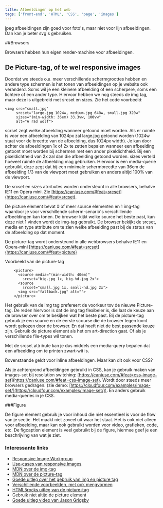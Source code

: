 ```yaml
---
title: Afbeeldingen op het web
tags: ['front-end', 'HTML', 'CSS', 'page', 'images']
---
```



jpeg afbeeldingen zijn goed voor foto's, maar niet voor lijn afbeeldingen. Dan kan je beter svg's gebruiken.

##Browsers

Browsers hebben hun eigen render-machine voor afbeeldingen.

## De Picture-tag, of te wel responsive images

Doordat we steeds o.a. meer verschillende schermgroottes hebben en andere type schermen is het tonen van afbeeldingen op je website ook veranderd. Soms wil je een kleinere afbeelding of een scherpere, soms een lichtere of een ander type.
Hiervoor hebben we nog steeds de img tag, maar deze is uitgebreid met srcset en sizes. Zie het code voorbeeld:

```
<img src="small.jpg"
     srcset="large.jpg 1024w, medium.jpg 640w, small.jpg 320w"
     sizes="(min-width: 36em) 33.3vw, 100vw"
     alt="A rad wolf">
```

scrset zegt welke afbeelding wanneer getoond moet worden. Als er ruimte is voor een afbeelding van 1024px zal large.jpg getoond worden (1024w staat voor de breedte van de afbeelding, dus 1024px width). Je kan door achter de afbeeldingen 1x of 2x te zetten bepalen wanneer een afbeelding getoont moet worden bij schermen met een ander pixeldichtheid. Bij een pixeldichtheid van 2x zal dan die afbeelding getoond worden.
sizes verteld hoeveel ruimte de afbeelding mag gebruiken. Hiervoor is een media-querie gebruikt, deze zegt dat bij een minimale schermbreedte van 36em de afbeelding 1/3 van de viewport moet gebruiken en anders altijd 100% van de viewport.

De srcset en sizes atrributes worden ondersteunt in alle browsers, behalve IE11 en Opera mini. Zie [https://caniuse.com/#feat=srcset](https://caniuse.com/#feat=srcset).

De picture element bevat 0 of meer source elementen en 1 img-tag waardoor je voor verschillende scherm-senario's verschillende afbeeldingen kan tonen. De browser kijkt welke source het beste past, kan deze niet 1 vinden wordt de img-tag gebruikt. De browser bekijkt de srcset, media en type attribute om te zien welke afbeelding past bij de status van de afbeelding op dat moment.

De picture-tag wordt ondersteund in alle webbrowsers behalve IE11 en Opera-mini [https://caniuse.com/#feat=srcset](https://caniuse.com/#feat=picture)

Voorbeeld van de picture-tag

```
	<picture>
	  <source media="(min-width: 40em)"
	    srcset="big.jpg 1x, big-hd.jpg 2x">
	  <source
	    srcset="small.jpg 1x, small-hd.jpg 2x">
	  <img src="fallback.jpg" alt="">
	</picture>
``` 
 
Het gebruik van de img tag prefereert de voorkeur tov de nieuwe Picture-tag. De reden hiervoor is dat de img tag flexibeler is, die laat de keuze aan de browser over om te bekijken wat het beste past. Bij de picture-tag gebruik je een source en de eerste scourse die de browser tegen komt wordt gekozen door de browser. En dat hoeft niet de best passende keuze zijn.
Gebruik de picture element als het om art-direction gaat. Of als je verschillende file-types wil tonen.

Met de srcset attribute kan je dus middels een media-query bepalen dat een afbeelding om te printen zwart-wit is.

Bovenstaande geldt voor inline afbeeldingen. Maar kan dit ook voor CSS?

Als je achtergrond afbeeldingen gebruikt in CSS, kan je gebruik maken van images-set bij resolution switching: [https://caniuse.com/#feat=css-image-set](https://caniuse.com/#feat=css-image-set). Wordt door steeds meer browsers gedragen. (zie demo: [https://cloudfour.com/examples/image-set/](https://cloudfour.com/examples/image-set/)). En anders gebruik media-queries in je CSS.


###Figure

De figure element gebruik je voor inhoud die niet essentieel is voor de flow van je sectie. Het maakt niet zoveel uit waar het staat. Het is ook niet alleen voor afbeelding, maar kan ook gebruikt worden voor video, grafieken, code, etc. 
De figcaption element is veel gebruikt bij de figure, hiermee geef je een beschrijving van wat je ziet.


### Interessante links

* [Responsive Image Workgroup](http://responsiveimages.org/)
* [Use-cases van responsive images](http://usecases.responsiveimages.org/)
* [MDN over de img-tag](https://developer.mozilla.org/en-US/docs/Web/HTML/Element/img)
* [MDN over de picture-tag](https://developer.mozilla.org/en-US/docs/Web/HTML/Element/picture)
* [Goede uitleg over het gebruik van img en picture tag](https://www.smashingmagazine.com/2014/05/responsive-images-done-right-guide-picture-srcset/)
* [Verschillende voorbeelden, met ook mengvormen](https://dev.opera.com/articles/responsive-images/)
* [HTML5rocks uitleg van de picture-tag](https://www.html5rocks.com/en/tutorials/responsive/picture-element/)
* [Gebruik niet altijd de picture element](https://cloudfour.com/thinks/dont-use-picture-most-of-the-time/)
* [Goede uitleg video van Jason Grigsby](https://aneventapart.com/news/post/responsive-images-jason-grigsby-an-event-apart-video)
